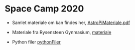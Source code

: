 # Space Camp 2020

* Samlet materiale om kan findes her, [AstroPiMateriale.pdf](/AstroPiMateriale.pdf)
* Materiale fra Rysensteen Gynmasium, [materiale](/materiale)

* Python filer [pythonFiler](pythonFiler)
